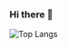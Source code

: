 ### Hi there 👋

![Top Langs](https://github-readme-stats.vercel.app/api/top-langs/?username=Nonolp&layout=compact)
